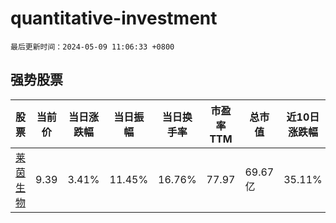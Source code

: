 # quantitative-investment

`最后更新时间：2024-05-09 11:06:33 +0800`

## 强势股票

|股票|当前价|当日涨跌幅|当日振幅|当日换手率|市盈率TTM|总市值|近10日涨跌幅|
|----|----|----|----|----|----|----|----|
|[莱茵生物](https://xueqiu.com/S/SZ002166)|9.39|3.41%|11.45%|16.76%|77.97|69.67亿|35.11%|
